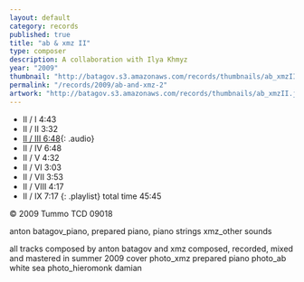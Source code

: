 ```yaml
---
layout: default
category: records
published: true
title: "ab & xmz II"
type: composer
description: A collaboration with Ilya Khmyz
year: "2009"
thumbnail: "http://batagov.s3.amazonaws.com/records/thumbnails/ab_xmzII.jpg"
permalink: "/records/2009/ab-and-xmz-2"
artwork: "http://batagov.s3.amazonaws.com/records/thumbnails/ab_xmzII.jpg"
---
```


- II / I 4:43
- II / II 3:32
- [II / III 6:48](http://batagov.s3.amazonaws.com/records/sounds/ABXMZII_3.mp3){: .audio}
- II / IV 6:48
- II / V 4:32
- II / VI 3:03
- II / VII 3:53
- II / VIII 4:17
- II / IX 7:17
{: .playlist}
total time 45:45

© 2009 Tummo TCD 09018

anton batagov_piano, prepared piano, piano strings
xmz_other sounds

all tracks composed by anton batagov and xmz
composed, recorded, mixed and mastered in summer 2009
cover photo_xmz
prepared piano photo_ab
white sea photo_hieromonk damian